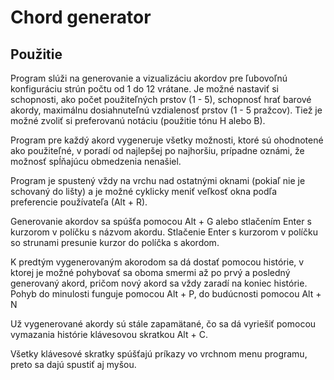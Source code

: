 # Chord generator

## Použitie

Program slúži na generovanie a vizualizáciu akordov pre ľubovoľnú konfiguráciu strún
počtu od 1 do 12 vrátane.
Je možné nastaviť si schopnosti, ako počet použiteľných prstov (1 - 5), schopnosť hrať barové akordy,
maximálnu dosiahnuteľnú vzdialenosť prstov (1 - 5 pražcov).
Tiež je možné zvoliť si preferovanú notáciu (použitie tónu H alebo B).

Program pre každý akord vygeneruje všetky možnosti, ktoré sú ohodnotené ako použiteľné,
v poradí od najlepšej po najhoršiu, prípadne oznámi, že možnosť spĺňajúcu obmedzenia
nenašiel.

Program je spustený vždy na vrchu nad ostatnými oknami (pokiaľ nie je schovaný do lišty)
a je možné cyklicky meniť veľkosť okna podľa preferencie používateľa (Alt + R).

Generovanie akordov sa spúšťa pomocou Alt + G alebo stlačením Enter s kurzorom
v políčku s názvom akordu.
Stlačenie Enter s kurzorom v políčku so strunami presunie kurzor do políčka s akordom.

K predtým vygenerovaným akorodom sa dá dostať pomocou histórie, v ktorej je možné
pohybovať sa oboma smermi až po prvý a posledný generovaný akord, pričom nový
akord sa vždy zaradí na koniec histórie.
Pohyb do minulosti funguje pomocou Alt + P, do budúcnosti pomocou Alt + N

Už vygenerované akordy sú stále zapamätané, čo sa dá vyriešiť pomocou vymazania histórie
klávesovou skratkou Alt + C.

Všetky klávesové skratky spúšťajú príkazy vo vrchnom menu programu, preto sa dajú
spustiť aj myšou.
